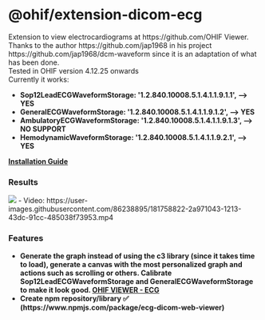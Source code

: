 <h1>@ohif/extension-dicom-ecg</h1>
Extension to view electrocardiograms at https://github.com/OHIF Viewer.</br>
Thanks to the author https://github.com/jap1968 in his project https://github.com/jap1968/dcm-waveform since it is an adaptation of what has been done.</br>
Tested in OHIF version 4.12.25 onwards</br>
Currently it works:</br>
<ul>
  <li><strong>Sop12LeadECGWaveformStorage: '1.2.840.10008.5.1.4.1.1.9.1.1', --> YES</strong></li>
  <li><strong>GeneralECGWaveformStorage: '1.2.840.10008.5.1.4.1.1.9.1.2', --> YES</strong></li>
  <li><strong>AmbulatoryECGWaveformStorage: '1.2.840.10008.5.1.4.1.1.9.1.3', --> NO SUPPORT</strong></li>
  <li><strong>HemodynamicWaveformStorage: '1.2.840.10008.5.1.4.1.1.9.2.1', --> YES</strong></li>
</ul>

<a href="https://github.com/ArturRod/dicom-ecg/blob/main/INSTALLATION.md"><strong>Installation Guide</strong></a>

<h3>Results</h3>
<img src="https://user-images.githubusercontent.com/86238895/181750762-2f1b451a-aa0f-4cda-b4e5-a0be9284fb90.png" />
- Video: https://user-images.githubusercontent.com/86238895/181758822-2a971043-1213-43dc-91cc-485038f73953.mp4

<h3>Features</h3>
<ul>
  <li><strong>Generate the graph instead of using the c3 library (since it takes time to load), generate a canvas with the most personalized graph and actions such as scrolling or others.
Calibrate Sop12LeadECGWaveformStorage and GeneralECGWaveformStorage to make it look good.
<a href="https://github.com/OHIF/Viewers/pull/2854"><strong>OHIF VIEWER - ECG</strong></a>
</strong></li>
  <li><strong>Create npm repository/library ✅ (https://www.npmjs.com/package/ecg-dicom-web-viewer)</strong></li>
</ul>

